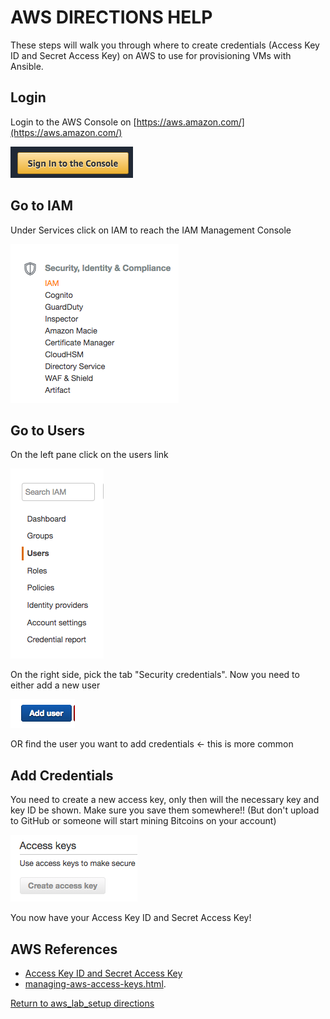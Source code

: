 # AWS DIRECTIONS HELP

These steps will walk you through where to create credentials (Access Key ID and Secret Access Key) on AWS to use for provisioning VMs with Ansible.

## Login

Login to the AWS Console on [https://aws.amazon.com/](https://aws.amazon.com/)

![login](login-window.png)

## Go to IAM

Under Services click on IAM to reach the IAM Management Console

![iam](iam.png)

## Go to Users

On the left pane click on the users link

![users](users.png)

On the right side, pick the tab "Security credentials". Now you need to either add a new user

![add-user](add-user.png)

OR find the user you want to add credentials <- this is more common

## Add Credentials

You need to create a new access key, only then will the necessary key and key ID be shown. Make sure you save them somewhere!! (But don't upload to GitHub or someone will start mining Bitcoins on your account)

![create-key](create-key.png)

You now have your Access Key ID and Secret Access Key!

## AWS References

- [Access Key ID and Secret Access Key](http://docs.aws.amazon.com/IAM/latest/UserGuide/id_credentials_access-keys.html)
- [managing-aws-access-keys.html](http://docs.aws.amazon.com/general/latest/gr/managing-aws-access-keys.html).

[Return to aws_lab_setup directions](../README.md)
